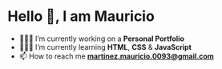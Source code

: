 # Hello 👋, I am Mauricio

- 👨🏽‍🔧 I’m currently working on a **Personal Portfolio**
- 👨🏽‍💻 I’m currently learning **HTML**, **CSS** & **JavaScript**
- 📫 How to reach me **martinez.mauricio.0093@gmail.com**

<!---
mMartinez00/mMartinez00 is a ✨ special ✨ repository because its `README.md` (this file) appears on your GitHub profile.
You can click the Preview link to take a look at your changes.
--->
